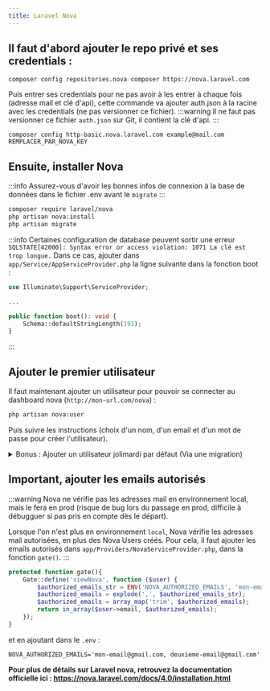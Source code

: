 ```yaml
---
title: Laravel Nova
---
```


## Il faut d'abord ajouter le repo privé et ses credentials :
```
composer config repositories.nova composer https://nova.laravel.com
```

Puis entrer ses credentials pour ne pas avoir à les entrer à chaque fois (adresse mail et clé d'api), cette commande va ajouter auth.json à la racine avec les credentials (ne pas versionner ce fichier).
:::warning
Il ne faut pas versionner ce fichier `auth.json` sur Git, il contient la clé d'api.
:::
```
composer config http-basic.nova.laravel.com example@mail.com REMPLACER_PAR_NOVA_KEY
```

## Ensuite, installer Nova

:::info
Assurez-vous d'avoir les bonnes infos de connexion à la base de données dans le fichier .env avant le `migrate`
:::

```bash
composer require laravel/nova
php artisan nova:install
php artisan migrate
```
:::info
 Certaines configuration de database peuvent sortir une erreur `SQLSTATE[42000]: Syntax error or access violation: 1071 La clé est trop longue.` Dans ce cas, ajouter dans `app/Service/AppServiceProvider.php` la ligne suivante dans la fonction boot :
```php title="/app/Service/AppServiceProvider.php"
use Illuminate\Support\ServiceProvider;

...

public function boot(): void {
    Schema::defaultStringLength(191);
}
```
:::


## Ajouter le premier utilisateur

Il faut maintenant ajouter un utilisateur pour pouvoir se connecter au dashboard nova (`http://mon-url.com/nova`) :

```bash
php artisan nova:user
```
Puis suivre les instructions (choix d'un nom, d'un email et d'un mot de passe pour créer l'utilisateur).

<details>
<summary>Bonus : Ajouter un utilisateur jolimardi par défaut (Via une migration)</summary>

Ajouter dans `database/migrations`: 

```php title='2023_06_27_160507_add_nova_user_jolimardi.php'
<?php

use Illuminate\Database\Migrations\Migration;
use Illuminate\Database\Schema\Blueprint;
use Illuminate\Support\Facades\DB;
use Illuminate\Support\Facades\Schema;

return new class extends Migration {
    /**
     * Run the migrations.
     */
    public function up(): void {
        // Quelques valeurs pré-remplies
        DB::table('users')->insert([
            "name" => "Joli Mardi",
            "email" => "romain.cherot@gmail.com",
            "email_verified_at" => NULL,
            "password" => '$2y$10$flJKeNiiWe57txt1eCk9deNCwQ4xShzf85kquM.1oqS5j.TcRstf2',
            "remember_token" => NULL,
            "created_at" => "2023-06-24 16:09:35",
            "updated_at" => "2023-06-24 16:11:03",
        ]);
    }

    /**
     * Reverse the migrations.
     */
    public function down(): void {
        DB::table('users')->where('email', 'romain.cherot@gmail.com')->delete();
    }
};
```
</details>


## Important, ajouter les emails autorisés

:::warning
Nova ne vérifie pas les adresses mail en environnement local, mais le fera en prod (risque de bug lors du passage en prod, difficile à débugguer si pas pris en compte dès le départ).

Lorsque l'on n'est plus en environnement `local`, Nova vérifie les adresses mail autorisées, en plus des Nova Users créés. Pour cela, il faut ajouter les emails autorisés dans `app/Providers/NovaServiceProvider.php`, dans la fonction `gate()`.
:::

```php title="/app/Service/NovaServiceProvider.php"
protected function gate(){
    Gate::define('viewNova', function ($user) {
        $authorized_emails_str = ENV('NOVA_AUTHORIZED_EMAILS', 'mon-email@gmail.com, deuxieme-email@gmail.com');
        $authorized_emails = explode(',', $authorized_emails_str);
        $authorized_emails = array_map('trim', $authorized_emails);
        return in_array($user->email, $authorized_emails);
    });
}
```
et en ajoutant dans le `.env` :
``` title="/.env"
NOVA_AUTHORIZED_EMAILS='mon-email@gmail.com, deuxieme-email@gmail.com'
```

**Pour plus de détails sur Laravel nova, retrouvez la documentation officielle ici : https://nova.laravel.com/docs/4.0/installation.html**


